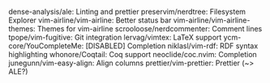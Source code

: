 dense-analysis/ale: Linting and prettier
preservim/nerdtree: Filesystem Explorer
vim-airline/vim-airline: Better status bar
vim-airline/vim-airline-themes: Themes for vim-airline
scrooloose/nerdcommenter: Comment lines
tpope/vim-fugitive: Git integration
lervag/vimtex: LaTeX support
ycm-core/YouCompleteMe: [DISABLED] Completion
niklasl/vim-rdf: RDF syntax highlighting
whonore/Coqtail: Coq support
neoclide/coc.nvim: Completion
junegunn/vim-easy-align: Align columns
prettier/vim-prettier: Prettier (~> ALE?)
